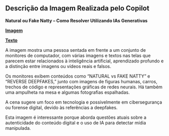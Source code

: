 ## Descrição da Imagem Realizada pelo Copilot
**Natural ou Fake Natty – Como Resolver Utilizando IAs Generativas**

**[Imagem](/inputs/NaturalouFakeNatty–ComoResolverUtilizandoIAsGenerativas.png)**

**[Texto](/inputs/NaturalouFakeNatty–ComoResolverUtilizandoIAsGenerativas.md)**

A imagem mostra uma pessoa sentada em frente a um conjunto de monitores de computador, com várias imagens e textos nas telas que parecem estar relacionados à inteligência artificial, aprendizado profundo e a distinção entre imagens ou vídeos reais e falsos.

Os monitores exibem conteúdos como “NATURAL vs FAKE NATTY” e “REVERSE DEEPFAKES,” junto com imagens de figuras humanas, carros, trechos de código e representações gráficas de redes neurais. Há também uma ampulheta na mesa e algumas fotografias espalhadas.

A cena sugere um foco em tecnologia e possivelmente em cibersegurança ou forense digital, devido às referências a deepfakes.

Esta imagem é interessante porque aborda questões atuais sobre a autenticidade do conteúdo digital e o uso de IA para detectar mídia manipulada.
